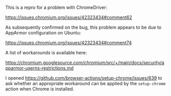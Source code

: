 This is a repro for a problem with ChromeDriver:

https://issues.chromium.org/issues/42323434#comment62

As subsequently confirmed on the bug, this problem appears to be due to AppArmor configuration on Ubuntu:

https://issues.chromium.org/issues/42323434#comment74

A list of workarounds is available here:

https://chromium.googlesource.com/chromium/src/+/main/docs/security/apparmor-userns-restrictions.md

I opened https://github.com/browser-actions/setup-chrome/issues/639 to ask whether an appropriate workaround can be applied by the `setup-chrome` action when Chrome is installed.
